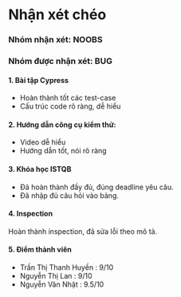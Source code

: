 # Nhận xét chéo
### Nhóm nhận xét: NOOBS
### Nhóm được nhận xét: BUG

#### 1. Bài tập Cypress
  * Hoàn thành tốt các test-case
  * Cấu trúc code rõ ràng, dễ hiểu
#### 2. Hướng dẫn công cụ kiểm thử:
* Video dễ hiểu
* Hướng dẫn tốt, nói rõ ràng
#### 3. Khóa học ISTQB
* Đã hoàn thành đầy đủ, đúng deadline yêu câu.
* Đã nhập đủ câu hỏi vào bảng.
#### 4. Inspection
Hoàn thành inspection, đã sửa lỗi theo mô tả.
#### 5. Điểm thành viên
* Trần Thị Thanh Huyền : 9/10
* Nguyễn Thị Lan : 9/10
* Nguyễn Văn Nhật : 9.5/10